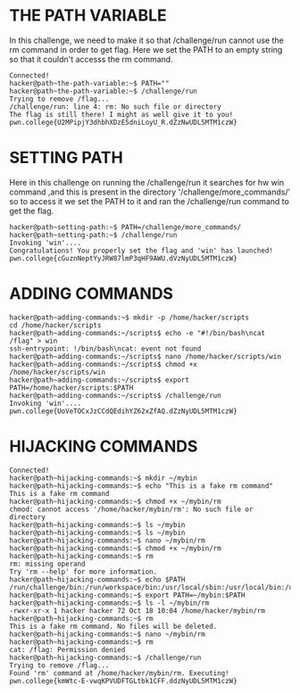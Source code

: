 # THE PATH VARIABLE
In this challenge, we need to make it so that /challenge/run cannot use the rm command in order to get flag.
Here we set the PATH to an empty string so that it couldn't accesss the rm command.
```
Connected!
hacker@path~the-path-variable:~$ PATH=""
hacker@path~the-path-variable:~$ /challenge/run
Trying to remove /flag...
/challenge/run: line 4: rm: No such file or directory
The flag is still there! I might as well give it to you!
pwn.college{U2MPipjY3dhbhXDzE5dniLoyU_R.dZzNwUDL5MTM1czW}
```
# SETTING PATH
Here in this challenge on running the /challenge/run it searches for hw win command ,and this is present in the
directory '/challenge/more_commands/' so to access it we set the PATH to it and ran the /challenge/run command to get the flag.
```
hacker@path~setting-path:~$ PATH=/challenge/more_commands/
hacker@path~setting-path:~$ /challenge/run
Invoking 'win'....
Congratulations! You properly set the flag and 'win' has launched!
pwn.college{cGuznNeptYyJRW87lmP3qHF9AWU.dVzNyUDL5MTM1czW}
```

# ADDING COMMANDS
```
hacker@path~adding-commands:~$ mkdir -p /home/hacker/scripts
cd /home/hacker/scripts
hacker@path~adding-commands:~/scripts$ echo -e "#!/bin/bash\ncat /flag" > win
ssh-entrypoint: !/bin/bash\ncat: event not found
hacker@path~adding-commands:~/scripts$ nano /home/hacker/scripts/win
hacker@path~adding-commands:~/scripts$ chmod +x /home/hacker/scripts/win
hacker@path~adding-commands:~/scripts$ export PATH=/home/hacker/scripts:$PATH
hacker@path~adding-commands:~/scripts$ /challenge/run
Invoking 'win'....
pwn.college{UoVeTOCxJzCCdQEdihYZ62xZfAQ.dZzNyUDL5MTM1czW}
```

# HIJACKING COMMANDS

```
Connected!
hacker@path~hijacking-commands:~$ mkdir ~/mybin
hacker@path~hijacking-commands:~$ echo "This is a fake rm command"
This is a fake rm command
hacker@path~hijacking-commands:~$ chmod +x ~/mybin/rm
chmod: cannot access '/home/hacker/mybin/rm': No such file or directory
hacker@path~hijacking-commands:~$ ls ~/mybin
hacker@path~hijacking-commands:~$ ls ~/mybin
hacker@path~hijacking-commands:~$ nano ~/mybin/rm
hacker@path~hijacking-commands:~$ chmod +x ~/mybin/rm
hacker@path~hijacking-commands:~$ rm
rm: missing operand
Try 'rm --help' for more information.
hacker@path~hijacking-commands:~$ echo $PATH
/run/challenge/bin:/run/workspace/bin:/usr/local/sbin:/usr/local/bin:/usr/sbin:/usr/bin:/sbin:/bin
hacker@path~hijacking-commands:~$ export PATH=~/mybin:$PATH
hacker@path~hijacking-commands:~$ ls -l ~/mybin/rm
-rwxr-xr-x 1 hacker hacker 72 Oct 18 10:04 /home/hacker/mybin/rm
hacker@path~hijacking-commands:~$ rm
This is a fake rm command. No files will be deleted.
hacker@path~hijacking-commands:~$ nano ~/mybin/rm
hacker@path~hijacking-commands:~$ rm
cat: /flag: Permission denied
hacker@path~hijacking-commands:~$ /challenge/run
Trying to remove /flag...
Found 'rm' command at /home/hacker/mybin/rm. Executing!
pwn.college{kmWtc-E-vwqKPVUDFTGLtbk1CFF.ddzNyUDL5MTM1czW}
```
